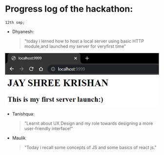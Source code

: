 # Progress log of the hackathon:



```
12th sep;
```
- Dhyanesh:
     >"today i lerned how to host a local server using basic HTTP module,and launched my server for veryfirst time"

<img src=".\Images\Dhyanesh\FirstServerHosting.png">

- Tanishqua:
     >"Learnt about UX Design and my role towards designing a more user-friendly interface!"

- Maulik
     >"Today i recall some concepts of JS and some basics of react js."
